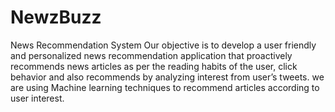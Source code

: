 # NewzBuzz
News Recommendation System
Our objective is to develop a user friendly and personalized news recommendation application that proactively recommends news articles as per the reading habits of the user, click behavior and also recommends by analyzing interest from user’s tweets. we are  using Machine learning techniques to recommend articles according to user interest.
